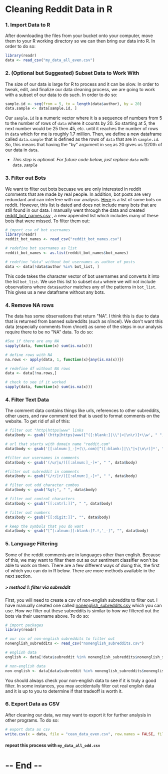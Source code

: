 # Cleaning Reddit Data in R

### 1. Import Data to R
After downloading the files from your bucket onto your computer, move them to your R working directory so we can then bring our data into R. In order to do so:  
```R
library(readr)
data <- read_csv("my_data_all_even.csv")
```

### 2. (Optional but Suggested) Subset Data to Work With 
The size of our data is large for R to process and it can be slow. In order to tweak, edit, and finalize our data cleaning process, we are going to work with a subset of our data to do such. In order to do so:
```R
sample.id <- seq(from = 5, to = length(data$author), by = 20)
data.sample <- data[sample.id, ]
```
Our `sample.id` is a numeric vector where it is a sequence of numbers from 5 to the number of rows of `data` where it counts by 20. So starting at 5, the next number would be 25 then 45, etc. until it reaches the number of rows in `data` which for me is roughly 1.7 million. Then, we define a new dataframe called `data.sample` that is defined as the rows of `data` that are in `sample.id`. So, this means that having the "by" argument in `seq` as 20 gives us 1/20th of our data in `data`.
- *This step is optional. For future code below, just replace `data` with `data.sample`*

### 3. Filter out Bots
 We want to filter out bots becuase we are only interested in reddit comments that are made by real people. In addition, bot posts are very redundant and can interfere with our analysis. [Here](https://www.reddit.com/r/autowikibot/wiki/redditbots) is a list of some bots on reddit. However, this list is dated and does not include many bots that are still found in our data. I manually went through the data and created [reddit_bot_names.csv](https://github.com/pcann9/reddit-bitcoin-prediction/blob/master/resources/reddit_bot_names.csv) , a new appended list which includes many of these bots that were missed. To filter them out:
```R
# import csv of bot usernames
library(readr)
reddit_bot_names <- read_csv("reddit_bot_names.csv")

# redefine bot usernames as list
reddit_bot_names <- as.list(reddit_bot_names$bot_names)

# redefine "data" without bot usernames as author of posts
data <- data[!data$author %in% bot_list, ]
```
This code takes the character vector of bot usernames and converts it into the list `bot_list`. We use this list to subset `data` where we will not include observations where `data$author` matches any of the patterns in `bot_list`. This gives us a new dataframe without any bots. 

### 4. Remove NA rows
The data has some observations that return "NA". I think this is due to data that is returned from banned subreddits (such as r/incel). We don't want this data (especially comments from r/incel) as some of the steps in our analysis require there to be no "NA" data. To do so:
```R
#See if there are any NA
sapply(data, function(x) sum(is.na(x)))

# define rows with NA
na.rows <- apply(data, 1, function(x){any(is.na(x))})

# redefine df without NA rows
data <- data[!na.rows,]

# check to see if it worked
sapply(data, function(x) sum(is.na(x)))
```

### 4. Filter Text Data
The comment data contains things like urls, references to other subreddits, other users, and raw comment text that is used to format comments on the website. To get rid of all of this:
```R
# filter out "http|https|www" links
data$body <- gsub('(http|https|www)[^([:blank:]|\\"|<|\n\r)]+\\w', " ", data$body)

# url that starts with domain name "reddit.com" 
data$body <- gsub('[[:alnum:]_-]+(\\.com)[^([:blank:]|\\"|<|\n\r)]*', " ", data$body)

#filter our usernames in comments
data$body <- gsub('(/u/|u/)[[:alnum:]_-]+', " ", data$body)

#filter out subreddit in comments
data$body <- gsub("(/r/|r/)[[:alnum:]_-]+", " ", data$body)

# filter out odd character combos
data$body <- gsub("&gt;", " ", data$body) 

# filter out control characters
data$body <- gsub("[[:cntrl:]]", " ", data$body)

# filter out numbers
data$body <- gsub("[[:digit:]]", "", data$body)

# keep the symbols that you do want
data$body <- gsub("[^[:alnum:][:blank:]?.!,'_-]", "", data$body)
```
### 5. Language Filtering
Some of the reddit comments are in languages other than english. Because of this, we may want to filter them out as our sentiment classifier won't be able to work on them. There are a few different ways of doing this, the first of which you can do in R below. There are more methods available in the next section.

##### > method 1: filter via subreddit
First, you will need to create a csv of non-english subreddits to filter out. I have manually created one called [nonenglish_subreddits.csv](https://github.com/pcann9/reddit-bitcoin-prediction/blob/master/resources/nonenglish_subreddits.csv) which you can use. How we filter out these subreddits is similar to how we filtered out the bots via their username above. To do so:
```R
# import packages
library(readr)

# our csv of non-english subreddits to filter out
nonenglish_subreddits <- read_csv("nonenglish_subreddits.csv")

# english data
english <- data[!data$subreddit %in% nonenglish_subreddits$nonenglish_subreddits, ]

# non-english data
non-english <- data[data$subreddit %in% nonenglish_subreddits$nonenglish_subreddits, ]
```
You should always check your non-english data to see if it is truly a good filter. In some instances, you may accidentally filter out real english data and it is up to you to determine if that tradeoff is worth it.

### 6. Export Data as CSV
After cleaning our data, we may want to export it for further analysis in other programs. To do so:
```R
# export data as csv
write.csv(x = data, file = "cean_data_even.csv", row.names = FALSE, fileEncoding = "UTF-8")
```
#### repeat this process with `my_data_all_odd.csv`
# -- End --
